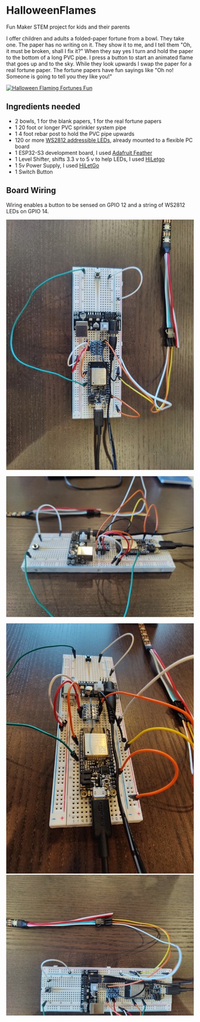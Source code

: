 # HalloweenFlames
Fun Maker STEM project for kids and their parents

I offer children and adults a folded-paper fortune from a bowl. They take one. The paper has no writing on it. They show it to me, and I tell them "Oh, it must be broken, shall I fix it?" When they say yes I turn and hold the paper to the bottom of a long PVC pipe. I press a button to start an animated flame that goes up and to the sky. While they look upwards I swap the paper for a real fortune paper. The fortune papers have fun sayings like "Oh no! Someone is going to
tell you they like you!"

[![Halloween Flaming Fortunes Fun](https://img.youtube.com/vi/D3yvTOuFSvA/0.jpg)](https://www.youtube.com/watch?v=D3yvTOuFSvA)

## Ingredients needed
- 2 bowls, 1 for the blank papers, 1 for the real fortune papers
- 1 20 foot or longer PVC sprinkler system pipe
- 1 4 foot rebar post to hold the PVC pipe upwards
- 120 or more [WS2812 addressible LEDs](), already mounted to a flexible PC board
- 1 ESP32-S3 development board, I used [Adafruit Feather](https://www.adafruit.com/product/5477)
- 1 Level Shifter, shifts 3.3 v to 5 v to help LEDs, I used [HiLetgo](https://www.amazon.com/gp/product/B07F7W91LC/ref=ppx_yo_dt_b_asin_title_o02_s00?ie=UTF8&psc=1)
- 1 5v Power Supply, I used [HiLetGo](https://www.amazon.com/HiLetgo-Supply-Module-Prototype-Breadboard/dp/B00HJ6AE72/ref=asc_df_B00HJ6AE72)
- 1 Switch Button

## Board Wiring
Wiring enables a button to be sensed on GPIO 12 and a string of WS2812 LEDs on GPIO 14.

![Board wiring 1](https://github.com/frankcohen/HalloweenFlames/blob/main/IMG20231030093538.jpg)

![Board wiring 2](https://github.com/frankcohen/HalloweenFlames/blob/main/IMG20231030093544.jpg)

![Board wiring 3](https://github.com/frankcohen/HalloweenFlames/blob/main/IMG20231030093549.jpg)
![Board wiring 4](https://github.com/frankcohen/HalloweenFlames/blob/main/IMG20231030093557.jpg)
